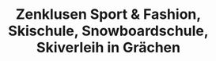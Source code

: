 ---
title: "Zenklusen Sport & Fashion, Skischule, Snowboardschule, Skiverleih in Grächen"
url: /graechen/zenklusen-sport-und-fashion-skischule-snowboardschule-skiverleih-in-graechen/
shop: Sport
---